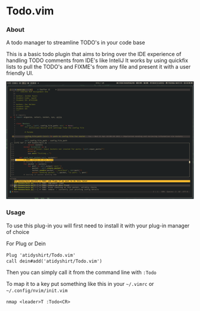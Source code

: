 # Todo.vim

### About

A todo manager to streamline TODO's in your code base

This is a basic todo plugin that aims to bring over the IDE experience of handling TODO comments from IDE's like InteliJ
It works by using quickfix lists to pull the TODO's and FIXME's from any file and present it with a user friendly UI.

![preview](./screenshot/preview.png)

### Usage

To use this plug-in you will first need to install it with your plug-in manager of choice

For Plug or Dein

```vim
Plug 'atidyshirt/Todo.vim'
call dein#add('atidyshirt/Todo.vim')
```

Then you can simply call it from the command line with `:Todo`

To map it to a key put something like this in your `~/.vimrc` or `~/.config/nvim/init.vim`

```vim
nmap <leader>T :Todo<CR> 
```
